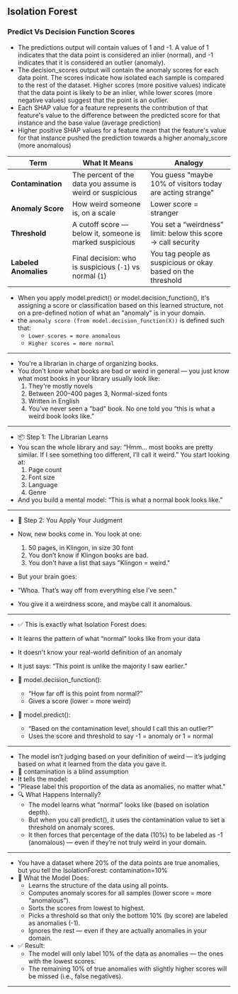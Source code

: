 ## Isolation Forest
### Predict Vs Decision Function Scores
- The predictions output will contain values of 1 and -1. A value of 1 indicates that the data point is considered an inlier (normal), and -1 indicates that it is considered an outlier (anomaly).
- The decision_scores output will contain the anomaly scores for each data point. The scores indicate how isolated each sample is compared to the rest of the dataset. Higher scores (more positive values) indicate that the data point is likely to be an inlier, while lower scores (more negative values) suggest that the point is an outlier.
- Each SHAP value for a feature represents the contribution of that feature's value to the difference between the predicted score for that instance and the base value (average prediction)
- Higher positive SHAP values for a feature mean that the feature's value for that instance pushed the prediction towards a higher anomaly_score (more anomalous)

| Term                  | What It Means                                             | Analogy                                                       |
| --------------------- | --------------------------------------------------------- | ------------------------------------------------------------- |
| **Contamination**     | The percent of the data you assume is weird or suspicious | You guess "maybe 10% of visitors today are acting strange"    |
| **Anomaly Score**     | How weird someone is, on a scale                          | Lower score = stranger                                        |
| **Threshold**         | A cutoff score — below it, someone is marked suspicious   | You set a “weirdness” limit: below this score → call security |
| **Labeled Anomalies** | Final decision: who is suspicious (`-1`) vs normal (`1`)  | You tag people as suspicious or okay based on the threshold   |


- When you apply model.predict() or model.decision_function(), it's assigning a score or classification based on this learned structure, not on a pre-defined notion of what an "anomaly" is in your domain.
- the `anomaly score (from model.decision_function(X))` is defined such that:
  - `Lower scores = more anomalous`
  - `Higher scores = more normal`
---
- You're a librarian in charge of organizing books.
- You don't know what books are bad or weird in general — you just know what most books in your library usually look like:
  1. They're mostly novels
  2. Between 200–400 pages
  3, Normal-sized fonts
  4. Written in English
  5. You’ve never seen a “bad” book. No one told you “this is what a weird book looks like.”
---
- 📦 Step 1: The Librarian Learns
- You scan the whole library and say:
“Hmm… most books are pretty similar. If I see something too different, I’ll call it weird.”
You start looking at:
  1. Page count
  2. Font size
  3. Language
  4. Genre
- And you build a mental model: “This is what a normal book looks like.”
---
- 🧮 Step 2: You Apply Your Judgment
- Now, new books come in. You look at one:
  1. 50 pages, in Klingon, in size 30 font
  2. You don’t know if Klingon books are bad.
  3. You don't have a list that says "Klingon = weird."

- But your brain goes:

- "Whoa. That’s way off from everything else I’ve seen."
- You give it a weirdness score, and maybe call it anomalous.
---
- ✅ This is exactly what Isolation Forest does:
- It learns the pattern of what “normal” looks like from your data
- It doesn't know your real-world definition of an anomaly
- It just says: “This point is unlike the majority I saw earlier.”

- 🔄 model.decision_function():
  - “How far off is this point from normal?”
  - Gives a score (lower = more weird)
- 🔄 model.predict():
  - “Based on the contamination level, should I call this an outlier?”
  - Uses the score and threshold to say -1 = anomaly or 1 = normal
---
- The model isn’t judging based on your definition of weird — it’s judging based on what it learned from the data you gave it.
- 🎯 contamination is a blind assumption
- It tells the model:
- "Please label this proportion of the data as anomalies, no matter what."
- 🔍 What Happens Internally?
  - The model learns what “normal” looks like (based on isolation depth).
  - But when you call predict(), it uses the contamination value to set a threshold on anomaly scores.
  - It then forces that percentage of the data (10%) to be labeled as -1 (anomalous) — even if they’re not truly weird in your domain.
---
- You have a dataset where 20% of the data points are true anomalies, but you tell the IsolationForest: contamination=10%
- 🤖 What the Model Does:
  - Learns the structure of the data using all points.
  - Computes anomaly scores for all samples (lower score = more "anomalous").
  - Sorts the scores from lowest to highest.
  - Picks a threshold so that only the bottom 10% (by score) are labeled as anomalies (-1).
  - Ignores the rest — even if they are actually anomalies in your domain.
- ✅ Result:
  - The model will only label 10% of the data as anomalies — the ones with the lowest scores.
  - The remaining 10% of true anomalies with slightly higher scores will be missed (i.e., false negatives).
---



